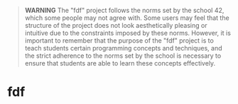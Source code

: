 > **WARNING** The "fdf" project follows the norms set by the school 42, which some people may not agree with. Some users may feel that the structure of the project does not look aesthetically pleasing or intuitive due to the constraints imposed by these norms. However, it is important to remember that the purpose of the "fdf" project is to teach students certain programming concepts and techniques, and the strict adherence to the norms set by the school is necessary to ensure that students are able to learn these concepts effectively.

# fdf
